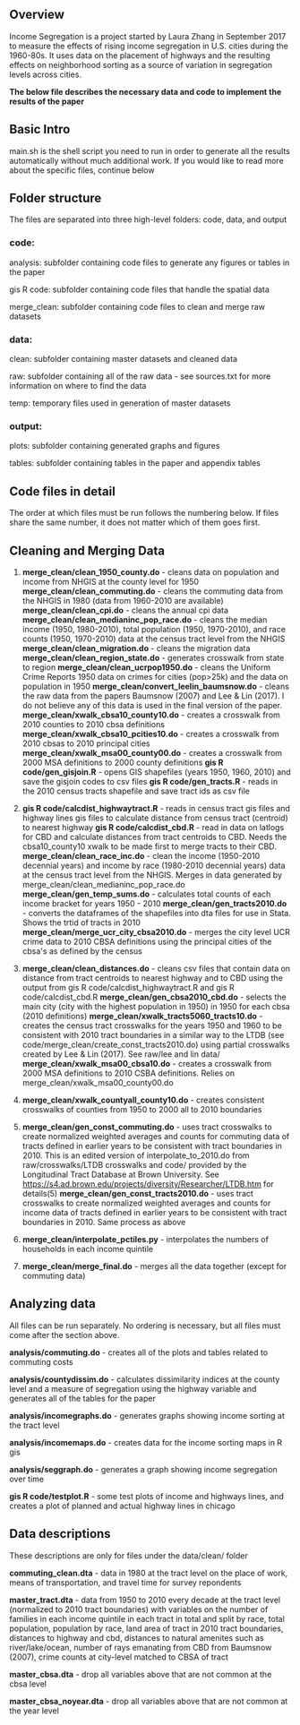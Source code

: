 ## Overview 
Income Segregation is a project started by Laura Zhang in September 2017 to measure the effects of rising income segregation in U.S. cities during the 1960-80s. It uses data on the placement of highways and the resulting effects on neighborhood sorting as a source of variation in segregation levels across cities. 

**The below file describes the necessary data and code to implement the results of the paper**

## Basic Intro
main.sh is the shell script you need to run in order to generate all the results automatically without much additional work. If you would like to read more about the specific files, continue below


Folder structure
------

The files are separated into three high-level folders: code, data, and output
### code:
analysis: subfolder containing code files to generate any figures or tables in the paper

gis R code: subfolder containing code files that handle the spatial data

merge_clean: subfolder containing code files to clean and merge raw datasets

### data:
clean: subfolder containing master datasets and cleaned data

raw: subfolder containing all of the raw data 
        - see sources.txt for more information on where to find the data

temp: temporary files used in generation of master datasets
### output:
plots: subfolder containing generated graphs and figures

tables: subfolder containing tables in the paper and appendix tables


Code files in detail
------
The order at which files must be run follows the numbering below. If files share the same number, it does not matter which of them goes first.

## Cleaning and Merging Data

1. **merge_clean/clean_1950_county.do** - cleans data on population and income from NHGIS at the county level for 1950
    **merge_clean/clean_commuting.do** - cleans the commuting data from the NHGIS in 1980 (data from 1960-2010 are available)
    **merge_clean/clean_cpi.do** - cleans the annual cpi data
    **merge_clean/clean_medianinc_pop_race.do** - cleans the median income (1950, 1980-2010), total population (1950, 1970-2010), and race counts (1950, 1970-2010) data at the census tract level from the NHGIS
    **merge_clean/clean_migration.do** - cleans the migration data
    **merge_clean/clean_region_state.do** - generates crosswalk from state to region
    **merge_clean/clean_ucrpop1950.do** - cleans the Uniform Crime Reports 1950 data on crimes for cities (pop>25k) and the data on population in 1950
    **merge_clean/convert_leelin_baumsnow.do** - cleans the raw data from the papers Baumsnow (2007) and Lee & Lin (2017). I do not believe any of this data is used in the final version of the paper.
    **merge_clean/xwalk_cbsa10_county10.do** - creates a crosswalk from 2010 counties to 2010 cbsa definitions
    **merge_clean/xwalk_cbsa10_pcities10.do** - creates a crosswalk from 2010 cbsas to 2010 principal cities
    **merge_clean/xwalk_msa00_county00.do** - creates a crosswalk from 2000 MSA definitions to 2000 county definitions
    **gis R code/gen_gisjoin.R** - opens GIS shapefiles (years 1950, 1960, 2010) and save the gisjoin codes to csv files
    **gis R code/gen_tracts.R** - reads in the 2010 census tracts shapefile and save tract ids as csv file

2. **gis R code/calcdist_highwaytract.R** - reads in census tract gis files and highway lines gis files to calculate distance from census tract (centroid) to nearest highway
    **gis R code/calcdist_cbd.R** - read in data on latlogs for CBD and calculate distances from tract centroids to CBD. Needs the cbsa10_county10 xwalk to be made first to merge tracts to their CBD. 
    **merge_clean/clean_race_inc.do** - clean the income (1950-2010 decennial years) and income by race (1980-2010 decennial years) data at the census tract level from the NHGIS. Merges in data generated by merge_clean/clean_medianinc_pop_race.do
    **merge_clean/gen_temp_sums.do** - calculates total counts of each income bracket for years 1950 - 2010
    **merge_clean/gen_tracts2010.do** - converts the dataframes of the shapefiles into dta files for use in Stata. Shows the trtid of tracts in 2010
    **merge_clean/merge_ucr_city_cbsa2010.do** - merges the city level UCR crime data to 2010 CBSA definitions using the principal cities of the cbsa's as defined by the census

3. **merge_clean/clean_distances.do** - cleans csv files that contain data on distance from tract centroids to nearest highway and to CBD using the output from gis R code/calcdist_highwaytract.R and gis R code/calcdist_cbd.R
    **merge_clean/gen_cbsa2010_cbd.do** - selects the main city (city with the highest population in 1950) in 1950 for each cbsa (2010 definitions) 
    **merge_clean/xwalk_tracts5060_tracts10.do** - creates the census tract crosswalks for the years 1950 and 1960 to be consistent with 2010 tract boundaries in a similar way to the LTDB (see code/merge_clean/create_const_tracts2010.do) using partial crosswalks created by Lee & Lin (2017). See raw/lee and lin data/
    **merge_clean/xwalk_msa00_cbsa10.do** - creates a crosswalk from 2000 MSA definitions to 2010 CSBA definitions. Relies on merge_clean/xwalk_msa00_county00.do

4. **merge_clean/xwalk_countyall_county10.do** - creates consistent crosswalks of counties from 1950 to 2000 all to 2010 boundaries

5. **merge_clean/gen_const_commuting.do** - uses tract crosswalks to create normalized weighted averages and counts for commuting data of tracts defined in earlier years to be consistent with tract boundaries in 2010. This is an edited version of interpolate_to_2010.do from raw/crosswalks/LTDB crosswalks and code/ provided by the Longitudinal Tract Database at Brown University. See https://s4.ad.brown.edu/projects/diversity/Researcher/LTDB.htm for details(5) 
    **merge_clean/gen_const_tracts2010.do** - uses tract crosswalks to create normalized weighted averages and counts for income data of tracts defined in earlier years to be consistent with tract boundaries in 2010. Same process as above

6. **merge_clean/interpolate_pctiles.py** - interpolates the numbers of households in each income quintile 

7. **merge_clean/merge_final.do** - merges all the data together (except for commuting data)


## Analyzing data
All files can be run separately. No ordering is necessary, but all files must come after the section above.


**analysis/commuting.do** - creates all of the plots and tables related to commuting costs

**analysis/countydissim.do** - calculates dissimilarity indices at the county level and a measure of segregation using the highway variable and generates all of the tables for the paper

**analysis/incomegraphs.do** - generates graphs showing income sorting at the tract level

**analysis/incomemaps.do** - creates data for the income sorting maps in R gis

**analysis/seggraph.do** - generates a graph showing income segregation over time

**gis R code/testplot.R** - some test plots of income and highways lines, and creates a plot of planned and actual highway lines in chicago

Data descriptions
------

These descriptions are only for files under the data/clean/ folder

**commuting_clean.dta** - data in 1980 at the tract level on the place of work, means of transportation, and travel time for survey repondents

**master_tract.dta** - data from 1950 to 2010 every decade at the tract level (normalized to 2010 tract boundaries) with variables on the number of families in each income quintile in each tract in total and split by race, total population, population by race, land area of tract in 2010 tract boundaries, distances to highway and cbd, distances to natural amenites such as river/lake/ocean, number of rays emanating from CBD from Baumsnow (2007), crime counts at city-level matched to CBSA of tract

**master_cbsa.dta** - drop all variables above that are not common at the cbsa level

**master_cbsa_noyear.dta** - drop all variables above that are not common at the year level
